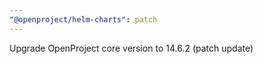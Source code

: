 ```yaml
---
"@openproject/helm-charts": patch
---
```


Upgrade OpenProject core version to 14.6.2 (patch update)

